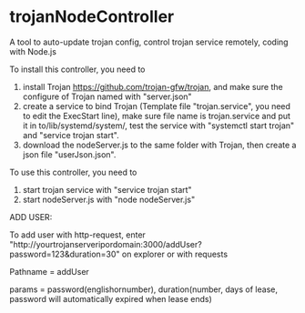 # trojanNodeController
A tool to auto-update trojan config, control trojan service remotely, coding with Node.js

To install this controller, you need to 
1. install Trojan https://github.com/trojan-gfw/trojan, and make sure the configure of Trojan named with "server.json"
2. create a service to bind Trojan (Template file "trojan.service", you need to edit the ExecStart line), make sure file name is trojan.service and put it in to/lib/systemd/system/, test the service with "systemctl start trojan" and "service trojan start".
3. download the nodeServer.js to the same folder with Trojan, then create a json file "userJson.json".

To use this controller, you need to
1. start trojan service with "service trojan start"
2. start nodeServer.js with "node nodeServer.js"

ADD USER:

To add user with http-request, enter "http://yourtrojanserveripordomain:3000/addUser?password=123&duration=30" on explorer or with requests

Pathname = addUser

params = password(englishornumber), duration(number, days of lease, password will automatically expired when lease ends)
